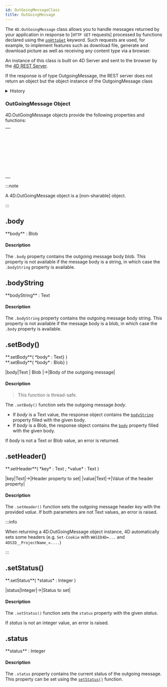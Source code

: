 ```yaml
---
id: OutGoingMessageClass
title: OutGoingMessage
---
```



The `4D.OutGoingMessage` class allows you to handle messages returned by your application in response to [`HTTP GET` requests] processed by functions declared using the [`onHttpGet`](../ORDA/ordaClasses.md#onhttpget-keyword) keyword. Such requests are used, for example, to implement features such as download file, generate and download picture as well as receiving any content type via a browser.

An instance of this class is built on 4D Server and sent to the browser by the [4D REST Server](../REST/gettingStarted.md).

If the response is of type OutgoingMessage, the REST server does not return an object but the object instance of the OutgoingMessage class



<details><summary>History</summary>

|Release|Changes|
|---|---|
|20 R7|Class added|

</details>


### OutGoingMessage Object


4D.OutGoingMessage objects provide the following properties and functions:

||
|---|
|[<!-- INCLUDE #OutGoingMessageClass.body.Syntax -->](#body)<br/><!-- INCLUDE #OutGoingMessageClass.body.Summary -->|
|[<!-- INCLUDE #OutGoingMessageClass.bodyString.Syntax -->](#bodyString)<br/><!-- INCLUDE #OutGoingMessageClass.bodyString.Summary -->|
|[<!-- INCLUDE #OutGoingMessageClass.setBody.Syntax -->](#setbody)<br/><!-- INCLUDE #OutGoingMessageClass.setBody.Summary -->|
|[<!-- INCLUDE #OutGoingMessageClass.setHeader.Syntax -->](#setheader)<br/><!-- INCLUDE #OutGoingMessageClass.setHeader.Summary -->|
|[<!-- INCLUDE #OutGoingMessageClass.setStatus.Syntax -->](#setstatus)<br/><!-- INCLUDE #OutGoingMessageClass.setStatus.Summary -->|
|[<!-- INCLUDE #OutGoingMessageClass.status.Syntax -->](#status)<br/><!-- INCLUDE #OutGoingMessageClass.status.Summary -->|

:::note

A 4D.OutGoingMessage object is a [non-sharable] object.

:::





<!-- REF #OutGoingMessageClass.body.Desc -->
## .body

<!-- REF #OutGoingMessageClass.body.Syntax -->**body** : Blob<!-- END REF -->

#### Description

The `.body` property contains <!-- REF #OutGoingMessageClass.body.Summary -->the outgoing message body blob<!-- END REF -->. This property is not available if the message body is a string, in which case the `.bodyString` property is available.

<!-- END REF -->


<!-- REF #OutGoingMessageClass.bodyString.Desc -->
## .bodyString

<!-- REF #OutGoingMessageClass.bodyString.Syntax -->**bodyString** : Text<!-- END REF -->

#### Description

The `.bodyString` property contains <!-- REF #OutGoingMessageClass.bodyString.Summary -->the outgoing message body string<!-- END REF -->. This property is not available if the message body is a blob, in which case the `.body` property is available.

<!-- END REF -->


<!-- REF #OutGoingMessageClass.setBody().Desc -->
## .setBody()

<!-- REF #OutGoingMessageClass.setBody().Syntax -->**.setBody**( *body* : Text} )<br/>**.setBody**( *body* : Blob} )<!-- END REF -->


<!-- REF #OutGoingMessageClass.setBody().Params -->
|body|Text &#124; Blob |->|Body of the outgoing message|
<!-- END REF -->

#### Description

> This function is thread-safe.

The `.setBody()` function <!-- REF #OutGoingMessageClass.setBody().Summary -->sets the outgoing message *body*<!-- END REF -->.

- If *body* is a Text value, the response object contains the [`bodyString`](#bodystring) property filled with the given body.
- If *body* is a Blob, the response object contains the [`body`](#body) property filled with the given body.

If *body* is not a Text or Blob value, an error is returned.


<!-- END REF -->


<!-- REF #OutGoingMessageClass.setHeader().Desc -->
## .setHeader()

<!-- REF #OutGoingMessageClass.setHeader().Syntax -->**.setHeader**( *key* : Text ; *value* : Text )<!-- END REF -->


<!-- REF #OutGoingMessageClass.setHeader().Params -->
|key|Text|->|Header property to set|
|value|Text|->|Value of the header property|
<!-- END REF -->

#### Description

The `.setHeader()` function <!-- REF #OutGoingMessageClass.setHeader().Summary -->sets the outgoing message header *key* with the provided *value*<!-- END REF -->. If both parameters are not Text values, an error is raised.

:::info

When returning a 4D.OutGoingMessage object instance, 4D automatically sets some headers (e.g. `Set-Cookie` with `WASID4D=...` and `4DSID__ProjectName_=....`)

:::

<!-- END REF -->

<!-- REF #OutGoingMessageClass.setStatus().Desc -->
## .setStatus()

<!-- REF #OutGoingMessageClass.setStatus().Syntax -->**.setStatus**( *status* : Integer )<!-- END REF -->


<!-- REF #OutGoingMessageClass.setStatus().Params -->
|status|Integer|->|Status to set|
<!-- END REF -->

#### Description

The `.setStatus()` function <!-- REF #OutGoingMessageClass.setStatus().Summary -->sets the `status` property with the given *status*<!-- END REF -->.

If *status* is not an integer value, an error is raised.


<!-- END REF -->



<!-- REF #OutGoingMessageClass.status.Desc -->
## .status

<!-- REF #OutGoingMessageClass.status.Syntax -->**status** : Integer<!-- END REF -->

#### Description

The `.status` property contains <!-- REF #OutGoingMessageClass.status.Summary -->the current status of the outgoing message<!-- END REF -->. This property can be set using the [`setStatus()`](setstatus) function.

<!-- END REF -->
